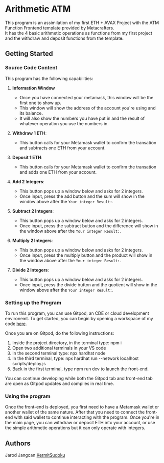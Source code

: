 # Arithmetic ATM

This program is an assimilation of my first ETH + AVAX Project with the ATM Function Frontend template provided by Metacrafters.  
It has the 4 basic arithmetic operations as functions from my first project and the withdraw and deposit functions from the template.

## Getting Started

### Source Code Content

This program has the following capabilities:

1. **Information Window**
	- Once you have connected your metamask, this window will be the first one to show up. 
	- This window will show the address of the account you're using and its balance. 
	- It will also show the numbers you have put in and the result of whatever operation you use the numbers in.  

2. **Withdraw 1 ETH**:
	- This button calls for your Metamask wallet to confirm the transation and subtracts one ETH from your account. 

3. **Deposit 1 ETH**:
	- This button calls for your Metamask wallet to confirm the transation and adds one ETH from your account. 
	
4. **Add 2 Integers**:
	- This button pops up a window below and asks for 2 integers. 
	- Once input, press the add button and the sum will show in the window above after the `Your integer Result:`. 

5. **Subtract 2 Integers**:
	- This button pops up a window below and asks for 2 integers. 
	- Once input, press the subtract button and the difference will show in the window above after the `Your integer Result:`. 

5. **Multiply 2 Integers**:
	- This button pops up a window below and asks for 2 integers. 
	- Once input, press the multiply button and the product will show in the window above after the `Your integer Result:`. 

7. **Divide 2 Integers**:
	- This button pops up a window below and asks for 2 integers. 
	- Once input, press the divide button and the quotient will show in the window above after the `Your integer Result:`. 

### Setting up the Program

To run this program, you can use Gitpod, an CDE or cloud development environemt. To get started, you can begin by opening a workspace of my code [here](https://gitpod.io/new/#https://github.com/KermitSudoku/Eth-Avax-Project-2). 

Once you are on Gitpod, do the following instructions:

1.  Inside the project directory, in the terminal type: npm i
2.  Open two additional terminals in your VS code
3.  In the second terminal type: npx hardhat node
4.  In the third terminal, type: npx hardhat run --network localhost scripts/deploy.js
5.	Back in the first terminal, type npm run dev to launch the front-end.

You can continue developing while both the Gitpod tab and front-end tab are open as Gitpod updates and compiles in real time.

### Using the program

Once the front-end is deployed, you first need to have a Metamask wallet or another wallet of the same nature. 
After that you need to connect the front-end with said wallet to continue interacting with the program. 
Once you're in the main page, you can withdraw or deposit ETH into your account, or use the simple arithmetic operations but it can only operate with integers.

## Authors

Jarod Jangcan
[KermitSudoku](https://github.com/KermitSudoku)

